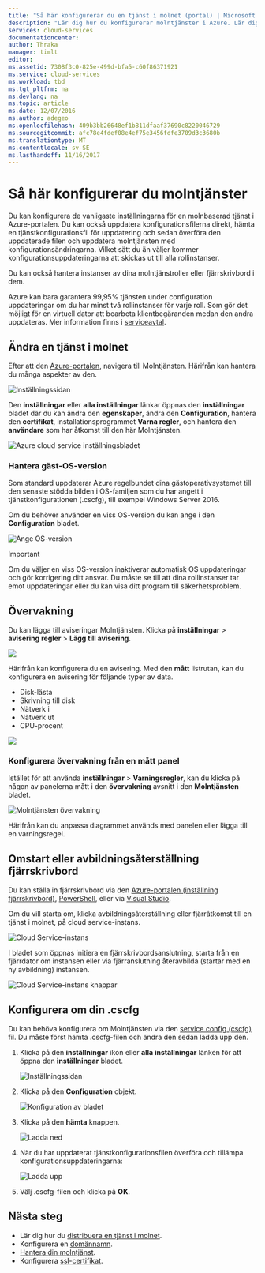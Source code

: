 ```yaml
---
title: "Så här konfigurerar du en tjänst i molnet (portal) | Microsoft Docs"
description: "Lär dig hur du konfigurerar molntjänster i Azure. Lär dig att uppdatera tjänstkonfigurationen för molnet och konfigurera fjärråtkomst till rollinstanser. De här exemplen använder Azure-portalen."
services: cloud-services
documentationcenter: 
author: Thraka
manager: timlt
editor: 
ms.assetid: 7308f3c0-825e-499d-bfa5-c60f86371921
ms.service: cloud-services
ms.workload: tbd
ms.tgt_pltfrm: na
ms.devlang: na
ms.topic: article
ms.date: 12/07/2016
ms.author: adegeo
ms.openlocfilehash: 409b3bb26648ef1b811dfaaf37690c8220046729
ms.sourcegitcommit: afc78e4fdef08e4ef75e3456fdfe3709d3c3680b
ms.translationtype: MT
ms.contentlocale: sv-SE
ms.lasthandoff: 11/16/2017
---
```

# <a name="how-to-configure-cloud-services"></a>Så här konfigurerar du molntjänster
Du kan konfigurera de vanligaste inställningarna för en molnbaserad tjänst i Azure-portalen. Du kan också uppdatera konfigurationsfilerna direkt, hämta en tjänstkonfigurationsfil för uppdatering och sedan överföra den uppdaterade filen och uppdatera molntjänsten med konfigurationsändringarna. Vilket sätt du än väljer kommer konfigurationsuppdateringarna att skickas ut till alla rollinstanser.

Du kan också hantera instanser av dina molntjänstroller eller fjärrskrivbord i dem.

Azure kan bara garantera 99,95% tjänsten under configuration uppdateringar om du har minst två rollinstanser för varje roll. Som gör det möjligt för en virtuell dator att bearbeta klientbegäranden medan den andra uppdateras. Mer information finns i [serviceavtal](https://azure.microsoft.com/support/legal/sla/).

## <a name="change-a-cloud-service"></a>Ändra en tjänst i molnet
Efter att den [Azure-portalen](https://portal.azure.com/), navigera till Molntjänsten. Härifrån kan hantera du många aspekter av den.

![Inställningssidan](./media/cloud-services-how-to-configure-portal/cloud-service.png)

Den **inställningar** eller **alla inställningar** länkar öppnas den **inställningar** bladet där du kan ändra den **egenskaper**, ändra den **Configuration**, hantera den **certifikat**, installationsprogrammet **Varna regler**, och hantera den **användare** som har åtkomst till den här Molntjänsten.

![Azure cloud service inställningsbladet](./media/cloud-services-how-to-configure-portal/cs-settings-blade.png)

### <a name="manage-guest-os-version"></a>Hantera gäst-OS-version

Som standard uppdaterar Azure regelbundet dina gästoperativsystemet till den senaste stödda bilden i OS-familjen som du har angett i tjänstkonfigurationen (.cscfg), till exempel Windows Server 2016.

Om du behöver använder en viss OS-version du kan ange i den **Configuration** bladet.

![Ange OS-version](./media/cloud-services-how-to-configure-portal/cs-settings-config-guestosversion.png)


>[!IMPORTANT]
> Om du väljer en viss OS-version inaktiverar automatisk OS uppdateringar och gör korrigering ditt ansvar. Du måste se till att dina rollinstanser tar emot uppdateringar eller du kan visa ditt program till säkerhetsproblem.

## <a name="monitoring"></a>Övervakning
Du kan lägga till aviseringar Molntjänsten. Klicka på **inställningar** > **avisering regler** > **Lägg till avisering**.

![](./media/cloud-services-how-to-configure-portal/cs-alerts.png)

Härifrån kan konfigurera du en avisering. Med den **mått** listrutan, kan du konfigurera en avisering för följande typer av data.

* Disk-lästa
* Skrivning till disk
* Nätverk i
* Nätverk ut
* CPU-procent

![](./media/cloud-services-how-to-configure-portal/cs-alert-item.png)

### <a name="configure-monitoring-from-a-metric-tile"></a>Konfigurera övervakning från en mått panel
Istället för att använda **inställningar** > **Varningsregler**, kan du klicka på någon av panelerna mått i den **övervakning** avsnitt i den **Molntjänsten** bladet.

![Molntjänsten övervakning](./media/cloud-services-how-to-configure-portal/cs-monitoring.png)

Härifrån kan du anpassa diagrammet används med panelen eller lägga till en varningsregel.

## <a name="reboot-reimage-or-remote-desktop"></a>Omstart eller avbildningsåterställning fjärrskrivbord
Du kan ställa in fjärrskrivbord via den [Azure-portalen (inställning fjärrskrivbord)](cloud-services-role-enable-remote-desktop-new-portal.md), [PowerShell](cloud-services-role-enable-remote-desktop-powershell.md), eller via [Visual Studio](../vs-azure-tools-remote-desktop-roles.md).

Om du vill starta om, klicka avbildningsåterställning eller fjärråtkomst till en tjänst i molnet, på cloud service-instans.

![Cloud Service-instans](./media/cloud-services-how-to-configure-portal/cs-instance.png)

I bladet som öppnas initiera en fjärrskrivbordsanslutning, starta från en fjärrdator om instansen eller via fjärranslutning återavbilda (startar med en ny avbildning) instansen.

![Cloud Service-instans knappar](./media/cloud-services-how-to-configure-portal/cs-instance-buttons.png)

## <a name="reconfigure-your-cscfg"></a>Konfigurera om din .cscfg
Du kan behöva konfigurera om Molntjänsten via den [service config (cscfg)](cloud-services-model-and-package.md#cscfg) fil. Du måste först hämta .cscfg-filen och ändra den sedan ladda upp den.

1. Klicka på den **inställningar** ikon eller **alla inställningar** länken för att öppna den **inställningar** bladet.

    ![Inställningssidan](./media/cloud-services-how-to-configure-portal/cloud-service.png)
2. Klicka på den **Configuration** objekt.

    ![Konfiguration av bladet](./media/cloud-services-how-to-configure-portal/cs-settings-config.png)
3. Klicka på den **hämta** knappen.

    ![Ladda ned](./media/cloud-services-how-to-configure-portal/cs-settings-config-panel-download.png)
4. När du har uppdaterat tjänstkonfigurationsfilen överföra och tillämpa konfigurationsuppdateringarna:

    ![Ladda upp](./media/cloud-services-how-to-configure-portal/cs-settings-config-panel-upload.png)
5. Välj .cscfg-filen och klicka på **OK**.

## <a name="next-steps"></a>Nästa steg
* Lär dig hur du [distribuera en tjänst i molnet](cloud-services-how-to-create-deploy-portal.md).
* Konfigurera en [domännamn](cloud-services-custom-domain-name-portal.md).
* [Hantera din molntjänst](cloud-services-how-to-manage-portal.md).
* Konfigurera [ssl-certifikat](cloud-services-configure-ssl-certificate-portal.md).
